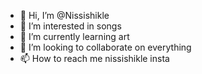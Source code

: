 - 👋 Hi, I’m @Nissishikle
- 👀 I’m interested in songs
- 🌱 I’m currently learning art
- 💞️ I’m looking to collaborate on everything 
- 📫 How to reach me nissishikle insta 

<!---
Nissishikle/Nissishikle is a ✨ special ✨ repository because its `README.md` (this file) appears on your GitHub profile.
You can click the Preview link to take a look at your changes.
--->
